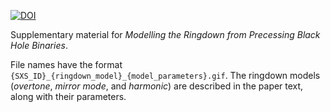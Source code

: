 [![DOI](https://zenodo.org/badge/337063504.svg)](https://zenodo.org/badge/latestdoi/337063504)

Supplementary material for *Modelling the Ringdown from Precessing Black Hole Binaries*. 

File names have the format `{SXS_ID}_{ringdown_model}_{model_parameters}.gif`. The ringdown models (*overtone*, *mirror mode*, and *harmonic*) are described in the paper text, along with their parameters.
